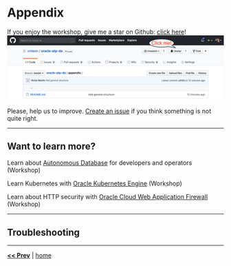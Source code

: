 # Appendix

If you enjoy the workshop, give me a star on Github: [click here](https://github.com/vmleon/oracle-atp-da)!
![Github start](../images/github.png)

Please, help us to improve. [Create an issue](https://github.com/vmleon/OracleATPGettingStarted/issues) if you think something is not quite right.

---

## Want to learn more?

Learn about [Autonomous Database](https://github.com/vmleon/OracleATPGettingStarted) for developers and operators (Workshop)

Learn Kubernetes with [Oracle Kubernetes Engine](https://github.com/vmleon/OKE-first-steps) (Workshop)

Learn about HTTP security with [Oracle Cloud Web Application Firewall](https://github.com/vmleon/Oracle-WAF-Demo) (Workshop)

---

## Troubleshooting

---

[**<< Prev**](../lab500/README.md) | [home](../README.md)
